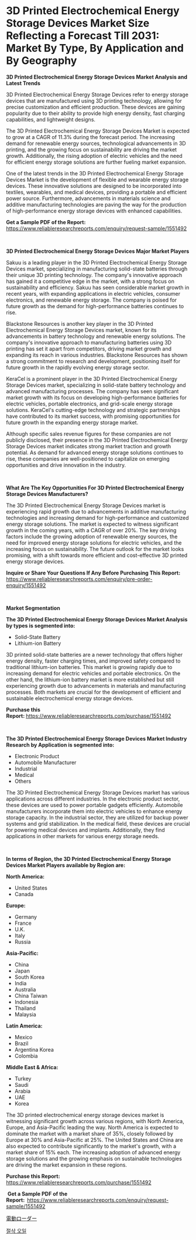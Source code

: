 <p><h1>3D Printed Electrochemical Energy Storage Devices Market Size Reflecting a Forecast Till 2031: Market By Type, By Application and By Geography</h1></p><p><strong>3D Printed Electrochemical Energy Storage Devices Market Analysis and Latest Trends</strong></p>
<p><p>3D Printed Electrochemical Energy Storage Devices refer to energy storage devices that are manufactured using 3D printing technology, allowing for precise customization and efficient production. These devices are gaining popularity due to their ability to provide high energy density, fast charging capabilities, and lightweight designs. </p><p>The 3D Printed Electrochemical Energy Storage Devices Market is expected to grow at a CAGR of 11.3% during the forecast period. The increasing demand for renewable energy sources, technological advancements in 3D printing, and the growing focus on sustainability are driving the market growth. Additionally, the rising adoption of electric vehicles and the need for efficient energy storage solutions are further fueling market expansion.</p><p>One of the latest trends in the 3D Printed Electrochemical Energy Storage Devices Market is the development of flexible and wearable energy storage devices. These innovative solutions are designed to be incorporated into textiles, wearables, and medical devices, providing a portable and efficient power source. Furthermore, advancements in materials science and additive manufacturing technologies are paving the way for the production of high-performance energy storage devices with enhanced capabilities.</p></p>
<p><strong>Get a Sample PDF of the Report:&nbsp;</strong> <a href="https://www.reliableresearchreports.com/enquiry/request-sample/1551492">https://www.reliableresearchreports.com/enquiry/request-sample/1551492</a></p>
<p>&nbsp;</p>
<p><strong>3D Printed Electrochemical Energy Storage Devices Major Market Players</strong></p>
<p><p>Sakuu is a leading player in the 3D Printed Electrochemical Energy Storage Devices market, specializing in manufacturing solid-state batteries through their unique 3D printing technology. The company's innovative approach has gained it a competitive edge in the market, with a strong focus on sustainability and efficiency. Sakuu has seen considerable market growth in recent years, with expanding applications in electric vehicles, consumer electronics, and renewable energy storage. The company is poised for future growth as the demand for high-performance batteries continues to rise.</p><p>Blackstone Resources is another key player in the 3D Printed Electrochemical Energy Storage Devices market, known for its advancements in battery technology and renewable energy solutions. The company's innovative approach to manufacturing batteries using 3D printing has set it apart from competitors, driving market growth and expanding its reach in various industries. Blackstone Resources has shown a strong commitment to research and development, positioning itself for future growth in the rapidly evolving energy storage sector.</p><p>KeraCel is a prominent player in the 3D Printed Electrochemical Energy Storage Devices market, specializing in solid-state battery technology and advanced manufacturing processes. The company has seen significant market growth with its focus on developing high-performance batteries for electric vehicles, portable electronics, and grid-scale energy storage solutions. KeraCel's cutting-edge technology and strategic partnerships have contributed to its market success, with promising opportunities for future growth in the expanding energy storage market.</p><p>Although specific sales revenue figures for these companies are not publicly disclosed, their presence in the 3D Printed Electrochemical Energy Storage Devices market indicates strong market traction and growth potential. As demand for advanced energy storage solutions continues to rise, these companies are well-positioned to capitalize on emerging opportunities and drive innovation in the industry.</p></p>
<p>&nbsp;</p>
<p><strong>What Are The Key Opportunities For 3D Printed Electrochemical Energy Storage Devices Manufacturers?</strong></p>
<p><p>The 3D Printed Electrochemical Energy Storage Devices market is experiencing rapid growth due to advancements in additive manufacturing technologies and increasing demand for high-performance and customized energy storage solutions. The market is expected to witness significant growth in the coming years, with a CAGR of over 20%. The key driving factors include the growing adoption of renewable energy sources, the need for improved energy storage solutions for electric vehicles, and the increasing focus on sustainability. The future outlook for the market looks promising, with a shift towards more efficient and cost-effective 3D printed energy storage devices.</p></p>
<p><strong>Inquire or Share Your Questions If Any Before Purchasing This Report:</strong> <a href="https://www.reliableresearchreports.com/enquiry/pre-order-enquiry/1551492">https://www.reliableresearchreports.com/enquiry/pre-order-enquiry/1551492</a></p>
<p>&nbsp;</p>
<p><strong>Market Segmentation</strong></p>
<p><strong>The 3D Printed Electrochemical Energy Storage Devices Market Analysis by types is segmented into:</strong></p>
<p><ul><li>Solid-State Battery</li><li>Lithium-ion Battery</li></ul></p>
<p><p>3D printed solid-state batteries are a newer technology that offers higher energy density, faster charging times, and improved safety compared to traditional lithium-ion batteries. This market is growing rapidly due to increasing demand for electric vehicles and portable electronics. On the other hand, the lithium-ion battery market is more established but still experiencing growth due to advancements in materials and manufacturing processes. Both markets are crucial for the development of efficient and sustainable electrochemical energy storage devices.</p></p>
<p><strong>Purchase this Report:&nbsp;</strong><a href="https://www.reliableresearchreports.com/purchase/1551492">https://www.reliableresearchreports.com/purchase/1551492</a></p>
<p>&nbsp;</p>
<p><strong>The 3D Printed Electrochemical Energy Storage Devices Market Industry Research by Application is segmented into:</strong></p>
<p><ul><li>Electronic Product</li><li>Automobile Manufacturer</li><li>Industrial</li><li>Medical</li><li>Others</li></ul></p>
<p><p>The 3D Printed Electrochemical Energy Storage Devices market has various applications across different industries. In the electronic product sector, these devices are used to power portable gadgets efficiently. Automobile manufacturers incorporate them into electric vehicles to enhance energy storage capacity. In the industrial sector, they are utilized for backup power systems and grid stabilization. In the medical field, these devices are crucial for powering medical devices and implants. Additionally, they find applications in other markets for various energy storage needs.</p></p>
<p>&nbsp;</p>
<p><strong>In terms of Region, the 3D Printed Electrochemical Energy Storage Devices Market Players available by Region are:</strong></p>
<p>
    <p> <strong> North America: </strong>
        <ul>
            <li>United States</li>
            <li>Canada</li>
        </ul>
        </p> 
    <p> <strong> Europe: </strong>
        <ul>
            <li>Germany</li>
            <li>France</li>
            <li>U.K.</li>
            <li>Italy</li>
            <li>Russia</li>
        </ul>
        </p> 
    <p> <strong> Asia-Pacific: </strong>
        <ul>
            <li>China</li>
            <li>Japan</li>
            <li>South Korea</li>
            <li>India</li>
            <li>Australia</li>
            <li>China Taiwan</li>
            <li>Indonesia</li>
            <li>Thailand</li>
            <li>Malaysia</li>
        </ul>
        </p> 
    <p> <strong> Latin America: </strong>
        <ul>
            <li>Mexico</li>
            <li>Brazil</li>
            <li>Argentina Korea</li>
            <li>Colombia</li>
        </ul>
        </p> 
    <p> <strong> Middle East & Africa: </strong>
        <ul>
            <li>Turkey</li>
            <li>Saudi</li>
            <li>Arabia</li>
            <li>UAE</li>
            <li>Korea</li>
        </ul>
    </p>
    </p>
<p><p>The 3D printed electrochemical energy storage devices market is witnessing significant growth across various regions, with North America, Europe, and Asia-Pacific leading the way. North America is expected to dominate the market with a market share of 35%, closely followed by Europe at 30% and Asia-Pacific at 25%. The United States and China are also expected to contribute significantly to the market's growth, with a market share of 15% each. The increasing adoption of advanced energy storage solutions and the growing emphasis on sustainable technologies are driving the market expansion in these regions.</p></p>
<p><strong>Purchase this Report: </strong><a href="https://www.reliableresearchreports.com/purchase/1551492">https://www.reliableresearchreports.com/purchase/1551492</a></p>
<p>&nbsp;<strong>Get a Sample PDF of the Report:&nbsp;&nbsp;</strong><a href="https://www.reliableresearchreports.com/enquiry/request-sample/1551492">https://www.reliableresearchreports.com/enquiry/request-sample/1551492</a></p>
<p><strong></strong></p>
<p><p><a href="https://medium.com/@saigekulas/%E9%9B%BB%E5%8B%95%E3%83%AD%E3%83%BC%E3%83%80%E3%83%BC%E3%81%AE%E5%B8%82%E5%A0%B4%E5%B1%95%E6%9C%9B-%E6%A5%AD%E7%95%8C%E6%A6%82%E8%A6%81%E3%81%A8%E4%BA%88%E6%B8%AC-2024%E5%B9%B4%E3%81%8B%E3%82%892031%E5%B9%B4-9d48bd2f6359">電動ローダー</a></p><p><a href="https://github.com/royErdmtyan906778/Market-Research-Report-List-1/blob/main/751276714784.md">절삭 오일</a></p></p>